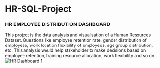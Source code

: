 # HR-SQL-Project 
### HR EMPLOYEE DISTRIBUTION DASHBOARD
This project is the data analysis and visualisation of a Human Resources Dataset. Questions like employee retention rate, gender distribution of employees, work location flexibility of employees, age group distribution, etc. This analysis would help stakeholder to make decisions based on employee retention, training resource allocation, work flexibility and so on.
![HR Dashboard 1](https://github.com/BossLadyZ/HR-SQL-Project/assets/61926118/cd76f018-d1d8-47c0-979c-b6cd2f8f8699)
